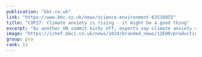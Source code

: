 ```yaml
---
publication: "bbc.co.uk"
link: "https://www.bbc.co.uk/news/science-environment-63516055"
title: "COP27: Climate anxiety is rising - it might be a good thing"
excerpt: "As another UN summit kicks off, experts say climate anxiety could help solve the problem."
image: "https://ichef.bbci.co.uk/news/1024/branded_news/12E00/production/_127521377_climate_2_cc_index_and_article_image_template_976-ncclimate_change_promo_image_template_976-nc.png"
group: pro
rank: 11
---
```

